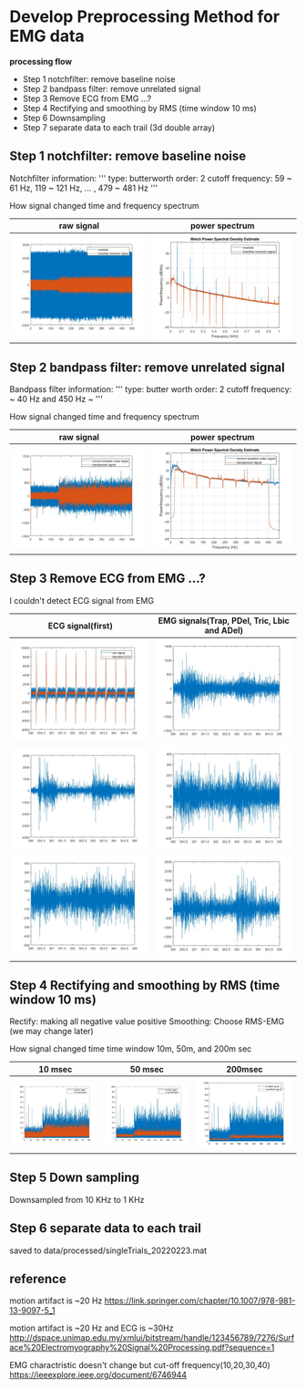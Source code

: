 # Develop Preprocessing Method for EMG data

**processing flow**
- Step 1 notchfilter: remove baseline noise
- Step 2 bandpass filter: remove unrelated signal
- Step 3 Remove ECG from EMG ...?
- Step 4 Rectifying and smoothing by RMS (time window 10 ms)
- Step 6 Downsampling
- Step 7 separate data to each trail (3d double array)


## Step 1 notchfilter: remove baseline noise

Notchfilter information:
'''
type: butterworth
order: 2 
cutoff frequency: 59 ~ 61 Hz, 119 ~ 121 Hz, ... , 479 ~ 481 Hz
'''

How signal changed time and frequency spectrum

raw signal             |  power spectrum
:-------------------------:|:-------------------------:
![after baseline noise removed raw signal](../result/images/20220803/after-baseline-noise-remove-Tric-raw.jpg)  |  ![after baseline noise removed power spectrum](../result/images/20220803/after-baseline-noise-remove-Tric-fft.jpg)



## Step 2 bandpass filter: remove unrelated signal

Bandpass filter information:
'''
type: butter worth
order: 2
cutoff frequency: ~ 40 Hz and 450 Hz ~
'''

How signal changed time and frequency spectrum

raw signal             |  power spectrum
:-------------------------:|:-------------------------:
![after bandpass raw signal](../result/images/20220803/after-bandpassed-Tric-raw.jpg)  |  ![after bandpass power spectrum](../result/images/20220803/after-bandpassed-Tric-fft.jpg)

## Step 3 Remove ECG from EMG ...?

I couldn't detect ECG signal from EMG


ECG signal(first)             |  EMG signals(Trap, PDel, Tric, Lbic and ADel)
:-------------------------:|:-------------------------:
![denoised ECG](../result/images/20220803/denoisedECG.jpg)  |  ![EMG Trap](../result/images/20220803/checkECG-Trap.jpg)
![EMG PDel](../result/images/20220803/checkECG-PDel.jpg)  |  ![EMG Tric](../result/images/20220803/checkECG-Tric.jpg)
![EMG Lbic](../result/images/20220803/checkECG-Lbic.jpg)  |  ![EMG ADel](../result/images/20220803/checkECG-ADel.jpg)

## Step 4 Rectifying and smoothing by RMS (time window 10 ms)

Rectify: making all negative value positive
Smoothing: Choose RMS-EMG (we may change later)

How signal changed time time window 10m, 50m, and 200m sec


10 msec             |  50 msec  |  200msec
:-------------------------:|:-------------------------:|:-------------------------:
![smoothedsignal by 10m](../result/images/20220803/after-smoothed-Tric-10m.jpg)  |  ![smoothedsignal by 50m](../result/images/20220803/after-smoothed-Tric-50m.jpg)  |  ![smoothedsignal by 200m](../result/images/20220803/after-smoothed-Tric-200m.jpg)

## Step 5 Down sampling

Downsampled from 10 KHz to 1 KHz

## Step 6 separate data to each trail

saved to data/processed/singleTrials_20220223.mat

## reference

motion artifact is ~20 Hz
https://link.springer.com/chapter/10.1007/978-981-13-9097-5_1

motion artifact is ~20 Hz and ECG is ~30Hz
http://dspace.unimap.edu.my/xmlui/bitstream/handle/123456789/7276/Surface%20Electromyography%20Signal%20Processing.pdf?sequence=1

EMG charactristic doesn't change but cut-off frequency(10,20,30,40)
https://ieeexplore.ieee.org/document/6746944



